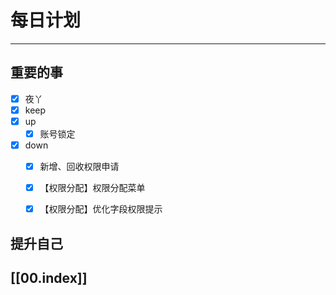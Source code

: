 
# 每日计划
---
## 重要的事

- [x]    夜丫
- [x]   keep
- [x]  up
	- [x] 账号锁定
- [x] down
	- [x] 新增、回收权限申请
	- [x] 【权限分配】权限分配菜单
	- [x] 【权限分配】优化字段权限提示



## 提升自己

  



## [[00.index]]










